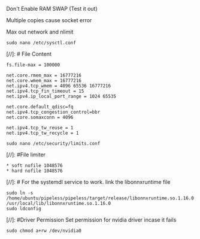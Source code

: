 Don't Enable RAM SWAP (Test it out)

Multiple copies cause socket error

Max out network and nlimit

`sudo nano /etc/sysctl.conf`

[//]: # File Content
```
fs.file-max = 100000

net.core.rmem_max = 16777216
net.core.wmem_max = 16777216
net.ipv4.tcp_wmem = 4096 65536 16777216
net.ipv4.tcp_fin_timeout = 15
net.ipv4.ip_local_port_range = 1024 65535

net.core.default_qdisc=fq
net.ipv4.tcp_congestion_control=bbr
net.core.somaxconn = 4096

net.ipv4.tcp_tw_reuse = 1
net.ipv4.tcp_tw_recycle = 1
```

`sudo nano /etc/security/limits.conf`

[//]: #File limiter
```
* soft nofile 1048576
* hard nofile 1048576
```

[//]: # For the systemdl service to work. link the libonnxruntime file
```shell
sudo ln -s /home/ubuntu/pipeless/pipeless/target/release/libonnxruntime.so.1.16.0 /usr/local/lib/libonnxruntime.so.1.16.0
sudo ldconfig
```

[//]: #Driver Permission
Set permission for nvidia driver incase it fails
```shell
sudo chmod a+rw /dev/nvidia0
```